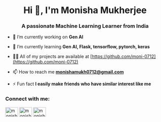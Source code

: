 <h1 align="center">Hi 👋, I'm Monisha Mukherjee</h1>
<h3 align="center">A passionate Machine Learning Learner from India</h3>

- 🔭 I’m currently working on **Gen AI**

- 🌱 I’m currently learning **Gen AI, Flask, tensorflow, pytorch, keras**

- 👨‍💻 All of my projects are available at [https://github.com/moni-0712](https://github.com/moni-0712)

- 📫 How to reach me **monishamukh0712@gmail.com**

- ⚡ Fun fact **I easily make friends who have similar interest like me**

<h3 align="left">Connect with me:</h3>
<p align="left">
<a href="https://linkedin.com/in/monisha mukherjee" target="blank"><img align="center" src="https://raw.githubusercontent.com/rahuldkjain/github-profile-readme-generator/master/src/images/icons/Social/linked-in-alt.svg" alt="monisha mukherjee" height="30" width="40" /></a>
<a href="https://kaggle.com/monishamukherjee07" target="blank"><img align="center" src="https://raw.githubusercontent.com/rahuldkjain/github-profile-readme-generator/master/src/images/icons/Social/kaggle.svg" alt="monishamukherjee07" height="30" width="40" /></a>
<a href="https://www.codechef.com/users/monishamukh07" target="blank"><img align="center" src="https://cdn.jsdelivr.net/npm/simple-icons@3.1.0/icons/codechef.svg" alt="monishamukh07" height="30" width="40" /></a>
</p>


